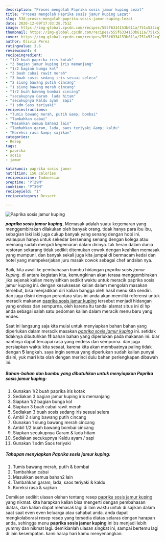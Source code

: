 ```yaml
---
description: "Proses mengolah Paprika sosis jamur kuping Lezat"
title: "Proses mengolah Paprika sosis jamur kuping Lezat"
slug: 538-proses-mengolah-paprika-sosis-jamur-kuping-lezat
date: 2020-12-09T17:03:28.751Z
image: https://img-global.cpcdn.com/recipes/555f6334153b611a/751x532cq70/paprika-sosis-jamur-kuping-foto-resep-utama.jpg
thumbnail: https://img-global.cpcdn.com/recipes/555f6334153b611a/751x532cq70/paprika-sosis-jamur-kuping-foto-resep-utama.jpg
cover: https://img-global.cpcdn.com/recipes/555f6334153b611a/751x532cq70/paprika-sosis-jamur-kuping-foto-resep-utama.jpg
author: Olivia Perez
ratingvalue: 3.6
reviewcount: 4
recipeingredient:
- "1/2 buah paprika iris kotak"
- "3 bagian jamur kuping iris memanjang"
- "1/2 bagian bunga kol"
- "3 buah cabai rawit merah"
- "3 buah sosis sedang iris sesuai selera"
- "2 siung bawang putih cincang"
- "1 siung bawang merah cincang"
- "1/2 buah bawang bombai cincang"
- "secukupnya Garam  lada hitam"
- "secukupnya Kaldu ayam  sapi"
- "1 sdm Saos teriyaki"
recipeinstructions:
- "Tumis bawang merah, putih &amp; bombai"
- "Tambahkan cabai"
- "Masukkan semua bahan2 lain"
- "Tambahkan garam, lada, saos teriyaki &amp; kaldu"
- "Koreksi rasa &amp; sajikan"
categories:
- Resep
tags:
- paprika
- sosis
- jamur

katakunci: paprika sosis jamur 
nutrition: 150 calories
recipecuisine: Indonesian
preptime: "PT29M"
cooktime: "PT39M"
recipeyield: "1"
recipecategory: Dessert

---
```



![Paprika sosis jamur kuping](https://img-global.cpcdn.com/recipes/555f6334153b611a/751x532cq70/paprika-sosis-jamur-kuping-foto-resep-utama.jpg)

<b><i>paprika sosis jamur kuping</i></b>, Memasak adalah suatu kegemaran yang menggembirakan dilakukan oleh banyak orang. tidak hanya para ibu ibu, sebagian laki laki juga cukup banyak yang senang dengan hobi ini. walaupun hanya untuk sekedar bersenang senang dengan kolega atau memang sudah menjadi kegemaran dalam dirinya. tak heran dalam dunia restoran sekarang tidak sedikit ditemukan cowok dengan keahlian memasak yang mumpuni, dan banyak sekali juga kita jumpai di bermacam kedai dan hotel yang mempekerjakan juru masak cowok sebagai chef andalan nya.



Baik, kita awali ke pembahasan bumbu hidangan <i>paprika sosis jamur kuping</i>. di antara kegiatan kita, kemungkinan akan terasa menggembirakan jika sejenak kalian menyisihkan sedikit waktu untuk meracik paprika sosis jamur kuping ini. dengan kesuksesan kalian dalam mengolah masakan tersebut, bisa menjadikan diri kalian bangga oleh hasil menu kita sendiri. dan juga disini dengan perantara situs ini anda akan memiliki referensi untuk meracik makanan <u>paprika sosis jamur kuping</u> tersebut menjadi hidangan yang endess dan sempurna, oleh karena itu tandai alamat situs ini di hp anda sebagai salah satu pedoman kalian dalam meracik menu baru yang endes.


Saat ini langsung saja kita mulai untuk menyiapkan bahan bahan yang diperlukan dalam meracik masakan <u><i>paprika sosis jamur kuping</i></u> ini. setidak tidaknya dibutuhkan <b>11</b> bahan bahan yang diperlukan pada makanan ini. biar nantinya dapat tercapai rasa yang endess dan sempurna. dan juga persiapkan waktu kita sesaat, karena kita akan membuatnya paling tidak dengan <b>5</b> langkah. saya ingin semua yang diperlukan sudah kalian punyai disini, yuk mari kita olah dengan merinci dulu bahan perlengkapan dibawah ini.

<!--inarticleads1-->

##### Bahan-bahan dan bumbu yang dibutuhkan untuk menyiapkan Paprika sosis jamur kuping:

1. Gunakan 1/2 buah paprika iris kotak
1. Sediakan 3 bagian jamur kuping iris memanjang
1. Siapkan 1/2 bagian bunga kol
1. Siapkan 3 buah cabai rawit merah
1. Sediakan 3 buah sosis sedang iris sesuai selera
1. Ambil 2 siung bawang putih cincang
1. Gunakan 1 siung bawang merah cincang
1. Ambil 1/2 buah bawang bombai cincang
1. Siapkan secukupnya Garam &amp; lada hitam
1. Sediakan secukupnya Kaldu ayam / sapi
1. Gunakan 1 sdm Saos teriyaki




<!--inarticleads2-->

##### Tahapan menyiapkan Paprika sosis jamur kuping:

1. Tumis bawang merah, putih &amp; bombai
1. Tambahkan cabai
1. Masukkan semua bahan2 lain
1. Tambahkan garam, lada, saos teriyaki &amp; kaldu
1. Koreksi rasa &amp; sajikan




Demikian sedikit ulasan olahan tentang resep <u>paprika sosis jamur kuping</u> yang nikmat. kita harapkan kalian bisa mengerti dengan pembahasan diatas, dan kalian dapat memasak lagi di lain waktu untuk di sajikan dalam saat saat even even keluarga atau sahabat anda. anda dapat mengkolaborasi resep resep yang tersedia diatas selaras dengan harapan anda, sehingga menu <b>paprika sosis jamur kuping</b> ini bs menjadi lebih yummy dan nikmat lagi. demikianlah ulasan singkat ini, sampai bertemu lagi di lain kesempatan. kami harap hari kamu menyenangkan.
